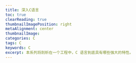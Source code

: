 ```yaml
---
title: 深入C语言
toc: true
clearReading: true
thumbnailImagePosition: right
metaAlignment: center
thumbnailImage:
categories: C
tags: C
keywords: C
excerpt: 本系列将剖析在一个工程中，C 语言到底具有哪些强大的特性。
---
```

